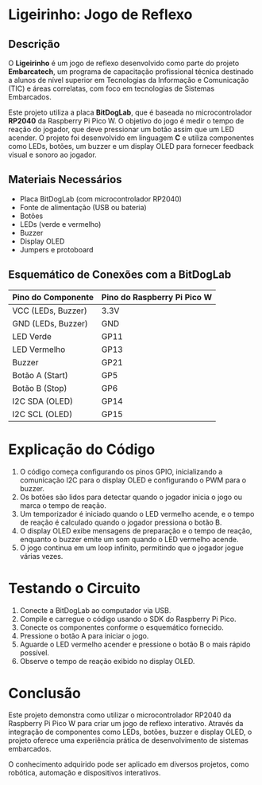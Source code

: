 # Ligeirinho: Jogo de Reflexo

## Descrição
O **Ligeirinho** é um jogo de reflexo desenvolvido como parte do projeto **Embarcatech**, um programa de capacitação profissional técnica destinado a alunos de nível superior em Tecnologias da Informação e Comunicação (TIC) e áreas correlatas, com foco em tecnologias de Sistemas Embarcados. 

Este projeto utiliza a placa **BitDogLab**, que é baseada no microcontrolador **RP2040** da Raspberry Pi Pico W. O objetivo do jogo é medir o tempo de reação do jogador, que deve pressionar um botão assim que um LED acender. O projeto foi desenvolvido em linguagem **C** e utiliza componentes como LEDs, botões, um buzzer e um display OLED para fornecer feedback visual e sonoro ao jogador.

## Materiais Necessários
- Placa BitDogLab (com microcontrolador RP2040)
- Fonte de alimentação (USB ou bateria)
- Botões
- LEDs (verde e vermelho)
- Buzzer
- Display OLED
- Jumpers e protoboard

## Esquemático de Conexões com a BitDogLab

| Pino do Componente | Pino do Raspberry Pi Pico W |
|---------------------|-----------------------------|
| VCC (LEDs, Buzzer) | 3.3V                        |
| GND (LEDs, Buzzer)  | GND                         |
| LED Verde           | GP11                        |
| LED Vermelho        | GP13                        |
| Buzzer              | GP21                        |
| Botão A (Start)     | GP5                         |
| Botão B (Stop)      | GP6                         |
| I2C SDA (OLED)      | GP14                        |
| I2C SCL (OLED)      | GP15                        |

# Explicação do Código
1. O código começa configurando os pinos GPIO, inicializando a comunicação I2C para o display OLED e configurando o PWM para o buzzer.
2. Os botões são lidos para detectar quando o jogador inicia o jogo ou marca o tempo de reação.
3. Um temporizador é iniciado quando o LED vermelho acende, e o tempo de reação é calculado quando o jogador pressiona o botão B.
4. O display OLED exibe mensagens de preparação e o tempo de reação, enquanto o buzzer emite um som quando o LED vermelho acende.
5. O jogo continua em um loop infinito, permitindo que o jogador jogue várias vezes.

# Testando o Circuito

1. Conecte a BitDogLab ao computador via USB.
2. Compile e carregue o código usando o SDK do Raspberry Pi Pico.
3. Conecte os componentes conforme o esquemático fornecido.
4. Pressione o botão A para iniciar o jogo.
5. Aguarde o LED vermelho acender e pressione o botão B o mais rápido possível.
6. Observe o tempo de reação exibido no display OLED.

# Conclusão

Este projeto demonstra como utilizar o microcontrolador RP2040 da Raspberry Pi Pico W para criar um jogo de reflexo interativo. Através da integração de componentes como LEDs, botões, buzzer e display OLED, o projeto oferece uma experiência prática de desenvolvimento de sistemas embarcados. 

O conhecimento adquirido pode ser aplicado em diversos projetos, como robótica, automação e dispositivos interativos.
